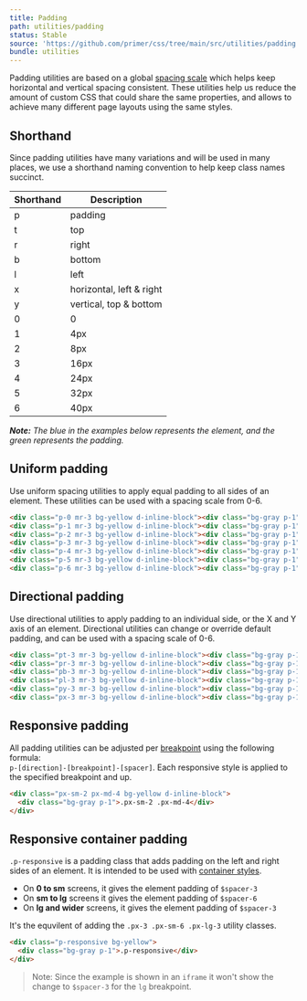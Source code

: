 ```yaml
---
title: Padding
path: utilities/padding
status: Stable
source: 'https://github.com/primer/css/tree/main/src/utilities/padding.scss'
bundle: utilities
---
```


Padding utilities are based on a global [spacing scale](/support/spacing) which helps keep horizontal and vertical spacing consistent. These utilities help us reduce the amount of custom CSS that could share the same properties, and allows to achieve many different page layouts using the same styles.



## Shorthand

Since padding utilities have many variations and will be used in many places, we use a shorthand naming convention to help keep class names succinct.

| Shorthand | Description |
| --- | --- |
| p | padding |
| t | top |
| r | right |
| b | bottom |
| l | left |
| x | horizontal, left & right |
| y | vertical, top & bottom |
| 0 | 0 |
| 1 | 4px |
| 2 | 8px |
| 3 | 16px |
| 4 | 24px |
| 5 | 32px |
| 6 | 40px |

_**Note:** The blue in the examples below represents the element, and the green represents the padding._

## Uniform padding

Use uniform spacing utilities to apply equal padding to all sides of an element. These utilities can be used with a spacing scale from 0-6.

```html live
<div class="p-0 mr-3 bg-yellow d-inline-block"><div class="bg-gray p-1">.p-0</div></div>
<div class="p-1 mr-3 bg-yellow d-inline-block"><div class="bg-gray p-1">.p-1</div></div>
<div class="p-2 mr-3 bg-yellow d-inline-block"><div class="bg-gray p-1">.p-2</div></div>
<div class="p-3 mr-3 bg-yellow d-inline-block"><div class="bg-gray p-1">.p-3</div></div>
<div class="p-4 mr-3 bg-yellow d-inline-block"><div class="bg-gray p-1">.p-4</div></div>
<div class="p-5 mr-3 bg-yellow d-inline-block"><div class="bg-gray p-1">.p-5</div></div>
<div class="p-6 mr-3 bg-yellow d-inline-block"><div class="bg-gray p-1">.p-6</div></div>
```

## Directional padding

Use directional utilities to apply padding to an individual side, or the X and Y axis of an element. Directional utilities can change or override default padding, and can be used with a spacing scale of 0-6.

```html live
<div class="pt-3 mr-3 bg-yellow d-inline-block"><div class="bg-gray p-1">.pt-3</div></div>
<div class="pr-3 mr-3 bg-yellow d-inline-block"><div class="bg-gray p-1">.pr-3</div></div>
<div class="pb-3 mr-3 bg-yellow d-inline-block"><div class="bg-gray p-1">.pb-3</div></div>
<div class="pl-3 mr-3 bg-yellow d-inline-block"><div class="bg-gray p-1">.pl-3</div></div>
<div class="py-3 mr-3 bg-yellow d-inline-block"><div class="bg-gray p-1">.py-3</div></div>
<div class="px-3 mr-3 bg-yellow d-inline-block"><div class="bg-gray p-1">.px-3</div></div>
```

## Responsive padding

All padding utilities can be adjusted per [breakpoint](/support/breakpoints) using the following formula: <br /> `p-[direction]-[breakpoint]-[spacer]`. Each responsive style is applied to the specified breakpoint and up.

```html live
<div class="px-sm-2 px-md-4 bg-yellow d-inline-block">
  <div class="bg-gray p-1">.px-sm-2 .px-md-4</div>
</div>
```

## Responsive container padding

`.p-responsive` is a padding class that adds padding on the left and right sides of an element. It is intended to be used with [container styles](/objects/grid#containers).

- On **0 to sm** screens, it gives the element padding of `$spacer-3`
- On **sm to lg** screens it gives the element padding of `$spacer-6`
- On **lg and wider** screens, it gives the element padding of `$spacer-3`

It's the equvilent of adding the `.px-3 .px-sm-6 .px-lg-3` utility classes.

```html live
<div class="p-responsive bg-yellow">
  <div class="bg-gray p-1">.p-responsive</div>
</div>
```

> Note: Since the example is shown in an `iframe` it won't show the change to `$spacer-3` for the `lg` breakpoint.
